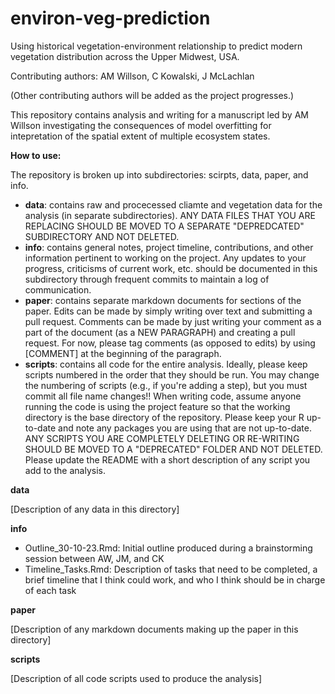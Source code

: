 # environ-veg-prediction
Using historical vegetation-environment relationship to predict modern vegetation distribution across the Upper Midwest, USA.

Contributing authors: AM Willson, C Kowalski, J McLachlan

(Other contributing authors will be added as the project progresses.)

This repository contains analysis and writing for a manuscript led by AM Willson investigating the consequences of model overfitting for intepretation of the spatial extent of multiple ecosystem states.

**How to use:**

The repository is broken up into subdirectories: scirpts, data, paper, and info.

* **data**: contains raw and procecessed cliamte and vegetation data for the analysis (in separate subdirectories). ANY DATA FILES THAT YOU ARE REPLACING SHOULD BE MOVED TO A SEPARATE "DEPREDCATED" SUBDIRECTORY AND NOT DELETED.
* **info**: contains general notes, project timeline, contributions, and other information pertinent to working on the project. Any updates to your progress, criticisms of current work, etc. should be documented in this subdirectory through frequent commits to maintain a log of communication.
* **paper**: contains separate markdown documents for sections of the paper. Edits can be made by simply writing over text and submitting a pull request. Comments can be made by just writing your comment as a part of the document (as a NEW PARAGRAPH) and creating a pull request. For now, please tag comments (as opposed to edits) by using [COMMENT] at the beginning of the paragraph.
* **scripts**: contains all code for the entire analysis. Ideally, please keep scripts numbered in the order that they should be run. You may change the numbering of scripts (e.g., if you're adding a step), but you must commit all file name changes!! When writing code, assume anyone running the code is using the project feature so that the working directory is the base directory of the repository. Please keep your R up-to-date and note any packages you are using that are not up-to-date. ANY SCRIPTS YOU ARE COMPLETELY DELETING OR RE-WRITING SHOULD BE MOVED TO A "DEPRECATED" FOLDER AND NOT DELETED. Please update the README with a short description of any script you add to the analysis.

**data**

[Description of any data in this directory]

**info**

- Outline_30-10-23.Rmd: Initial outline produced during a brainstorming session between AW, JM, and CK
- Timeline_Tasks.Rmd: Description of tasks that need to be completed, a brief timeline that I think could work, and who I think should be in charge of each task

**paper**

[Description of any markdown documents making up the paper in this directory]

**scripts**

[Description of all code scripts used to produce the analysis]